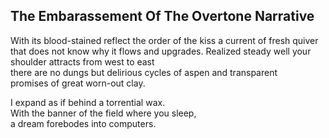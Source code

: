 The Embarassement Of The Overtone Narrative
-------------------------------------------
With its blood-stained reflect the order of the kiss a current of fresh quiver  
that does not know why it flows and upgrades. Realized steady well your shoulder attracts from west to east  
there are no dungs but delirious cycles of aspen and transparent  
promises of great worn-out clay.  
  
I expand as if behind a torrential wax.  
With the banner of the field where you sleep,  
a dream forebodes into computers.  
